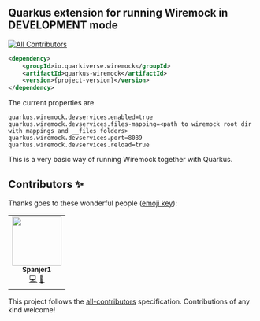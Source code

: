 ## Quarkus extension for running Wiremock in DEVELOPMENT mode
<!-- ALL-CONTRIBUTORS-BADGE:START - Do not remove or modify this section -->
[![All Contributors](https://img.shields.io/badge/all_contributors-1-orange.svg?style=flat-square)](#contributors-)
<!-- ALL-CONTRIBUTORS-BADGE:END -->

```xml
<dependency>
    <groupId>io.quarkiverse.wiremock</groupId>
    <artifactId>quarkus-wiremock</artifactId>
    <version>{project-version}</version>
</dependency>
```

The current properties are
```properties
quarkus.wiremock.devservices.enabled=true
quarkus.wiremock.devservices.files-mapping=<path to wiremock root dir with mappings and __files folders>
quarkus.wiremock.devservices.port=8089
quarkus.wiremock.devservices.reload=true
```

This is a very basic way of running Wiremock together with Quarkus. 

## Contributors ✨

Thanks goes to these wonderful people ([emoji key](https://allcontributors.org/docs/en/emoji-key)):

<!-- ALL-CONTRIBUTORS-LIST:START - Do not remove or modify this section -->
<!-- prettier-ignore-start -->
<!-- markdownlint-disable -->
<table>
  <tbody>
    <tr>
      <td align="center"><a href="https://github.com/Spanjer1"><img src="https://avatars.githubusercontent.com/u/40360503?v=4?s=100" width="100px;" alt=""/><br /><sub><b>Spanjer1</b></sub></a><br /><a href="https://github.com/quarkiverse/quarkus-wiremock/commits?author=Spanjer1" title="Code">💻</a> <a href="#maintenance-Spanjer1" title="Maintenance">🚧</a></td>
    </tr>
  </tbody>
</table>

<!-- markdownlint-restore -->
<!-- prettier-ignore-end -->

<!-- ALL-CONTRIBUTORS-LIST:END -->

This project follows the [all-contributors](https://github.com/all-contributors/all-contributors) specification. Contributions of any kind welcome!